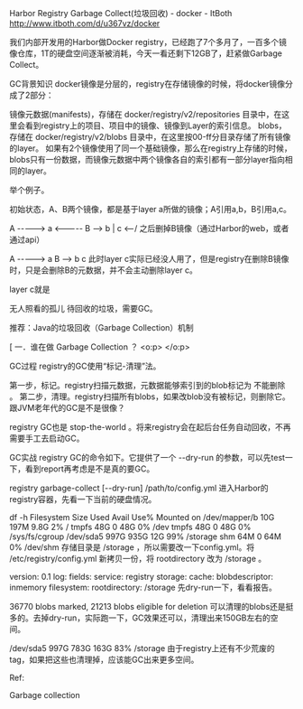 Harbor Registry Garbage Collect(垃圾回收) - docker - ItBoth http://www.itboth.com/d/u367vz/docker

我们内部开发用的Harbor做Docker registry，已经跑了7个多月了，一百多个镜像仓库，1T的硬盘空间逐渐被消耗，今天一看还剩下12GB了，赶紧做Garbage Collect。

GC背景知识
docker镜像是分层的，registry在存储镜像的时候，将docker镜像分成了2部分：

镜像元数据(manifests)，存储在 docker/registry/v2/repositories 目录中，在这里会看到registry上的项目、项目中的镜像、镜像到Layer的索引信息。
blobs，存储在 docker/registry/v2/blobs 目录中，在这里按00-ff分目录存储了所有镜像的layer。
如果有2个镜像使用了同一个基础镜像，那么在registry上存储的时候，blobs只有一份数据，而镜像元数据中两个镜像各自的索引都有一部分layer指向相同的layer。

举个例子。

初始状态，A、B两个镜像，都是基于layer a所做的镜像；A引用a,b，B引用a,c。

A -----> a <----- B
    \--> b     |
         c <--/
之后删掉B镜像（通过Harbor的web，或者通过api）

A -----> a     B
    \--> b
         c
此时layer c实际已经没人用了，但是registry在删除B镜像时，只是会删除B的元数据，并不会主动删除layer c。

layer c就是

无人照看的孤儿
待回收的垃圾，需要GC。

推荐：Java的垃圾回收（Garbage Collection）机制

[ 一．谁在做 Garbage Collection ？ <o:p> </o:p>

GC过程
registry的GC使用“标记-清理”法。

第一步，标记。registry扫描元数据，元数据能够索引到的blob标记为 不能删除 。
第二步，清理。registry扫描所有blobs，如果改blob没有被标记，则删除它。
跟JVM老年代的GC是不是很像？

registry GC也是 stop-the-world 。将来registry会在起后台任务自动回收，不再需要手工去启动GC。

GC实战
registry GC的命令如下。它提供了一个 --dry-run 的参数，可以先test一下，看到report再考虑是不是真的要GC。

registry garbage-collect [--dry-run] /path/to/config.yml
进入Harbor的registry容器，先看一下当前的硬盘情况。

df -h
Filesystem     Size  Used Avail Use% Mounted on
/dev/mapper/b   10G  197M  9.8G   2% /
tmpfs           48G     0   48G   0% /dev
tmpfs           48G     0   48G   0% /sys/fs/cgroup
/dev/sda5      997G  935G   12G  99% /storage
shm             64M     0   64M   0% /dev/shm
存储目录是 /storage ，所以需要改一下config.yml。将 /etc/registry/config.yml 新拷贝一份，将 rootdirectory 改为 /storage 。

version: 0.1
log:
  fields:
    service: registry
storage:
  cache:
    blobdescriptor: inmemory
  filesystem:
    rootdirectory: /storage
先dry-run一下，看看报告。

36770 blobs marked, 21213 blobs eligible for deletion
可以清理的blobs还是挺多的。去掉dry-run，实际跑一下，GC效果还可以，清理出来150GB左右的空间。

/dev/sda5           997G  783G  163G  83% /storage
由于registry上还有不少荒废的tag，如果把这些也清理掉，应该能GC出来更多空间。

Ref:

Garbage collection